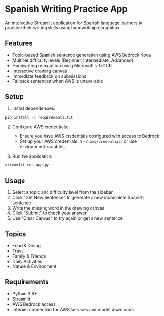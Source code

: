 # Spanish Writing Practice App

An interactive Streamlit application for Spanish language learners to practice their writing skills using handwriting recognition.

## Features

- Topic-based Spanish sentence generation using AWS Bedrock Nova
- Multiple difficulty levels (Beginner, Intermediate, Advanced)
- Handwriting recognition using Microsoft's TrOCR
- Interactive drawing canvas
- Immediate feedback on submissions
- Fallback sentences when AWS is unavailable

## Setup

1. Install dependencies:
```bash
pip install -r requirements.txt
```

2. Configure AWS credentials:
   - Ensure you have AWS credentials configured with access to Bedrock
   - Set up your AWS credentials in `~/.aws/credentials` or use environment variables

3. Run the application:
```bash
streamlit run app.py
```

## Usage

1. Select a topic and difficulty level from the sidebar
2. Click "Get New Sentence" to generate a new incomplete Spanish sentence
3. Write the missing word in the drawing canvas
4. Click "Submit" to check your answer
5. Use "Clear Canvas" to try again or get a new sentence

## Topics

- Food & Dining
- Travel
- Family & Friends
- Daily Activities
- Nature & Environment

## Requirements

- Python 3.8+
- Streamlit
- AWS Bedrock access
- Internet connection for AWS services and model downloads
